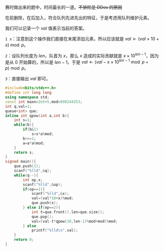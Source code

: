 赛时做出来的题中，时间最长的一道。~~不排除是 DDos 的原因~~

在前删除，在后加入，符合队列先进先出的特征，于是考虑用队列维护元素。

我们可以记录一个 $val$ 值表示当前的答案。

`1 x`：注意到这个操作我们直接在末尾添加元素，所以应该就是 $val\gets(val\times 10+x)\bmod p$。

`2`：设队列长度为 $len$，队首为 $x$，那么 $x$ 造成的实际贡献就是 $x\times 10^{len-1}$，因为是从 $0$ 开始算的，所以是 $len-1$，于是 $val\gets(val-x\times10^{len-1}\bmod p+p)\bmod p$。

`3`：直接输出 $val$ 即可。

```cpp
#include<bits/stdc++.h>
#define int long long
using namespace std;
const int maxn=2e5+5,mod=998244353;
int q,val=1;
queue<int> que;
inline int qpow(int a,int b){
	int s=1;
	while(b){
		if(b&1)
			s=s*a%mod;
		b>>=1;
		a=a*a%mod;
	}
	return s;
}
signed main(){
	que.push(1);
	scanf("%lld",&q);
	while(q--){
		int op,x;
		scanf("%lld",&op);
		if(op==1){
			scanf("%lld",&x);
			val=(val*10+x)%mod;
			que.push(x);
		} else if(op==2){
			int t=que.front(),len=que.size();
			que.pop();
			val=(val-t*qpow(10,len-1)%mod+mod)%mod;
		} else
			printf("%lld\n",val);
	}
	return 0;
}
```